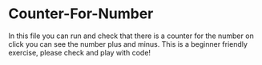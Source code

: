 # Counter-For-Number

In this file you can run and check that there is a counter for the number on click you can see the number plus and minus. 
This is a beginner friendly exercise, please check and play with code! 
